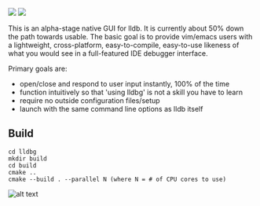 ![](https://github.com/zmeadows/lldbg/workflows/build-linux/badge.svg) ![](https://github.com/zmeadows/lldbg/workflows/build-macos/badge.svg)

This is an alpha-stage native GUI for lldb. It is currently about 50% down the path towards usable.
The basic goal is to provide vim/emacs users with a lightweight, cross-platform, easy-to-compile, easy-to-use likeness of what you would see in a full-featured IDE debugger interface.

Primary goals are:
* open/close and respond to user input instantly, 100% of the time
* function intuitively so that 'using lldbg' is not a skill you have to learn
* require no outside configuration files/setup
* launch with the same command line options as lldb itself

## Build

```
cd lldbg
mkdir build
cd build
cmake ..
cmake --build . --parallel N (where N = # of CPU cores to use)
```

![alt text](https://raw.githubusercontent.com/zmeadows/lldbg/master/screenshot.png)
